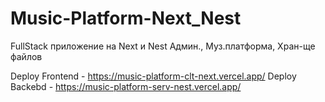 # Music-Platform-Next_Nest

FullStack приложение на Next и Nest
Админ., Муз.платформа, Хран-ще файлов

Deploy Frontend - https://music-platform-clt-next.vercel.app/
Deploy Backebd - https://music-platform-serv-nest.vercel.app/

<!-- По видео Ulbi TV YT https://www.youtube.com/watch?v=A0CfYSVzAZI -->
